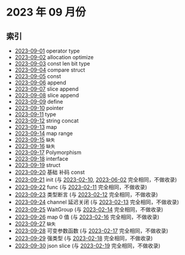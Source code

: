 # 2023 年 09 月份

## 索引

- [2023-09-01](./01/README.md) operator type
- [2023-09-02](./02/README.md) allocation optimize
- [2023-09-03](./03/README.md) const len bit type
- [2023-09-04](./04/README.md) compare struct
- [2023-09-05](./05/README.md) const
- [2023-09-06](./06/README.md) append
- [2023-09-07](./07/README.md) slice append
- [2023-09-08](./08/README.md) slice append
- [2023-09-09](./09/README.md) define
- [2023-09-10](./10/README.md) pointer
- [2023-09-11](./11/README.md) type
- [2023-09-12](./12/README.md) string concat
- [2023-09-13](./13/README.md) map
- [2023-09-14](./14/README.md) map range
- [2023-09-15](#) `缺失`
- [2023-09-16](#) `缺失`
- [2023-09-17](./17/README.md) Polymorphism
- [2023-09-18](./18/README.md) interface
- [2023-09-19](./19/README.md) struct
- [2023-09-20](./20/README.md) 基础 补码 const
- [2023-09-21](#) init (与 [2023-02-10](../02/10/README.md), [2023-06-02](../06/02/README.md) 完全相同，不做收录)
- [2023-09-22](#) func (与 [2023-02-11](../02/11/README.md) 完全相同，不做收录)
- [2023-09-23](#) 类型断言 (与 [2023-02-12](../02/12/README.md) 完全相同，不做收录)
- [2023-09-24](#) channel 延迟关闭 (与 [2023-02-13](../02/12/README.md) 完全相同，不做收录)
- [2023-09-25](#) WaitGroup (与 [2023-02-14](../02/14/README.md) 完全相同，不做收录)
- [2023-09-26](#) map 0 值 (与 [2023-02-16](../02/16/README.md) 完全相同，不做收录)
- [2023-09-27](#) `缺失`
- [2023-09-28](#) 可变参数函数 (与 [2023-02-17](../02/17/README.md) 完全相同，不做收录)
- [2023-09-29](#) 强类型 (与 [2023-02-18](../02/18/README.md) 完全相同，不做收录)
- [2023-09-30](#) json slice (与 [2023-02-19](../02/19/README.md) 完全相同，不做收录)
